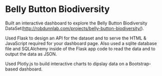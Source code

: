 # Belly Button Biodiversity

Built an interactive dashboard to explore the Belly Button Biodiversity DataSet(http://robdunnlab.com/projects/belly-button-biodiversity/).

Used Flask to design an API for the dataset and to serve the HTML &  JavaScript required for your dashboard page.
Also used a sqlite database file and SQLAlchemy inside of the Flask app code to read the data and to output the data as JSON.

Used Plotly.js to build interactive charts to dipslay data on a Bootstrap-based dashboard.
